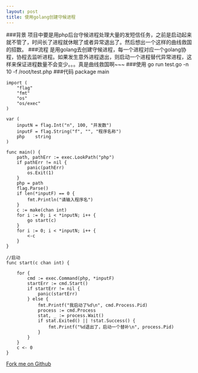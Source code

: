 ```yaml
---
layout: post
title: 使用golang创建守候进程
---
```

###背景
项目中要是用php后台守候进程处理大量的发短信任务，之前是启动起来就不管了，时间长了进程就休眠了或者异常退出了。然后想出一个这样的曲线救国的招数。
###流程
是用golang去创建守候进程，每一个进程对应一个golang协程，协程去监听进程。如果发生意外进程退出，则启动一个进程替代异常进程，这样来保证进程数量不会变少。。。真是曲线救国啊~~~
###使用
	go run test.go -n 10 -f /root/test.php
###代码
	package main

	import (
		"flag"
		"fmt"
		"os"
		"os/exec"
	)

	var (
		inputN = flag.Int("n", 100, "并发数")
		inputF = flag.String("f", "", "程序名称")
		php    string
	)

	func main() {
		path, pathErr := exec.LookPath("php")
		if pathErr != nil {
			panic(pathErr)
			os.Exit(1)
		}
		php = path
		flag.Parse()
		if len(*inputF) == 0 {
			fmt.Println("请输入程序名")
		}
		c := make(chan int)
		for i := 0; i < *inputN; i++ {
			go start(c)
		}
		for i := 0; i < *inputN; i++ {
			<-c
		}
	}

	//启动
	func start(c chan int) {

		for {
			cmd := exec.Command(php, *inputF)
			startErr := cmd.Start()
			if startErr != nil {
				panic(startErr)
			} else {
				fmt.Printf("我启动了%d\n", cmd.Process.Pid)
				process := cmd.Process
				stat, _ := process.Wait()
				if stat.Exited() || !stat.Success() {
					fmt.Printf("%d退出了，启动一个替补\n", process.Pid)
				}
			}
		}
		c <- 0
	}
[Fork me on Github](https://github.com/heyanlong/duorun, "Fork me on Github")